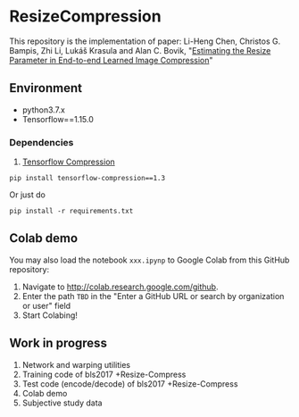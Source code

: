 # ResizeCompression

This repository is the implementation of paper: Li-Heng Chen, Christos G. Bampis, Zhi Li, Lukáš Krasula and Alan C. Bovik, "[Estimating the Resize Parameter in End-to-end Learned Image Compression](https://arxiv.org/abs/2204.12022)"

## Environment
- python3.7.x
- Tensorflow==1.15.0
### Dependencies
1. [Tensorflow Compression](https://github.com/tensorflow/compression)
```
pip install tensorflow-compression==1.3
```
Or just do
```
pip install -r requirements.txt
```

## Colab demo
You may also load the notebook `xxx.ipynp` to Google Colab from this GitHub repository: 
1. Navigate to http://colab.research.google.com/github.
2. Enter the path `TBD` in the "Enter a GitHub URL or search by organization or user" field
3. Start Colabing!

## Work in progress
1. Network and warping utilities
2. Training code of bls2017 +Resize-Compress
3. Test code (encode/decode) of bls2017 +Resize-Compress
4. Colab demo
5. Subjective study data
